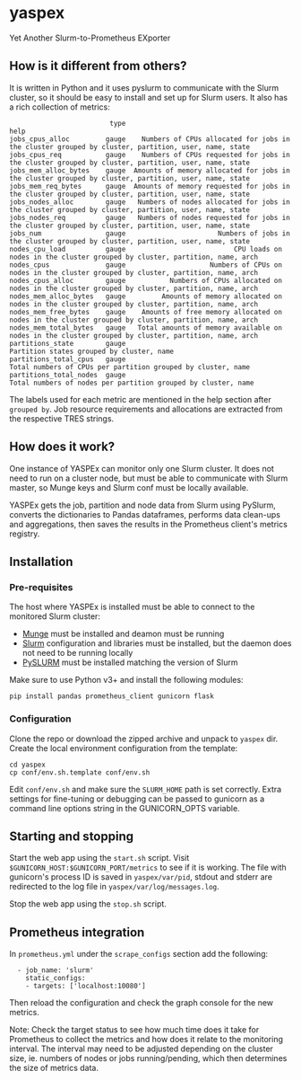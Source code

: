 # yaspex
Yet Another Slurm-to-Prometheus EXporter

## How is it different from others?

It is written in Python and it uses pyslurm to communicate with the Slurm cluster, so it should be easy to install and set up for Slurm users. It also has a rich collection of metrics:

```
                         type                                                                                                  help
jobs_cpus_alloc         gauge    Numbers of CPUs allocated for jobs in the cluster grouped by cluster, partition, user, name, state
jobs_cpus_req           gauge    Numbers of CPUs requested for jobs in the cluster grouped by cluster, partition, user, name, state
jobs_mem_alloc_bytes    gauge  Amounts of memory allocated for jobs in the cluster grouped by cluster, partition, user, name, state
jobs_mem_req_bytes      gauge  Amounts of memory requested for jobs in the cluster grouped by cluster, partition, user, name, state
jobs_nodes_alloc        gauge   Numbers of nodes allocated for jobs in the cluster grouped by cluster, partition, user, name, state
jobs_nodes_req          gauge   Numbers of nodes requested for jobs in the cluster grouped by cluster, partition, user, name, state
jobs_num                gauge                       Numbers of jobs in the cluster grouped by cluster, partition, user, name, state
nodes_cpu_load          gauge                           CPU loads on nodes in the cluster grouped by cluster, partition, name, arch
nodes_cpus              gauge                     Numbers of CPUs on nodes in the cluster grouped by cluster, partition, name, arch
nodes_cpus_alloc        gauge           Numbers of CPUs allocated on nodes in the cluster grouped by cluster, partition, name, arch
nodes_mem_alloc_bytes   gauge         Amounts of memory allocated on nodes in the cluster grouped by cluster, partition, name, arch
nodes_mem_free_bytes    gauge    Amounts of free memory allocated on nodes in the cluster grouped by cluster, partition, name, arch
nodes_mem_total_bytes   gauge   Total amounts of memory available on nodes in the cluster grouped by cluster, partition, name, arch
partitions_state        gauge                                                             Partition states grouped by cluster, name
partitions_total_cpus   gauge                                          Total numbers of CPUs per partition grouped by cluster, name
partitions_total_nodes  gauge                                         Total numbers of nodes per partition grouped by cluster, name
```

The labels used for each metric are mentioned in the help section after `grouped by`. Job resource requirements and allocations are extracted from the respective TRES strings.

## How does it work?

One instance of YASPEx can monitor only one Slurm cluster. It does not need to run on a cluster node, but must be able to communicate with Slurm master, so Munge keys and Slurm conf must be locally available.

YASPEx gets the job, partition and node data from Slurm using PySlurm, converts the dictionaries to Pandas dataframes, performs data clean-ups and aggregations, then saves the results in the Prometheus client's metrics registry.

## Installation

### Pre-requisites

The host where YASPEx is installed must be able to connect to the monitored Slurm cluster:
* [Munge](https://github.com/dun/munge/wiki/Installation-Guide) must be installed and deamon must be running
* [Slurm](https://github.com/SchedMD/slurm) configuration and libraries must be installed, but the daemon does not need to be running locally
* [PySLURM](https://pyslurm.github.io/) must be installed matching the version of Slurm

Make sure to use Python v3+ and install the following modules:

```
pip install pandas prometheus_client gunicorn flask
```

### Configuration

Clone the repo or download the zipped archive and unpack to `yaspex` dir. Create the local environment configuration from the template:

```
cd yaspex
cp conf/env.sh.template conf/env.sh
```

Edit `conf/env.sh` and make sure the `SLURM_HOME` path is set correctly. Extra settings for fine-tuning or debugging can be passed to gunicorn as a command line options string in the GUNICORN_OPTS variable.

## Starting and stopping

Start the web app using the `start.sh` script. Visit `$GUNICORN_HOST:$GUNICORN_PORT/metrics` to see if it is working. The file with gunicorn's process ID is saved in `yaspex/var/pid`, stdout and stderr are redirected to the log file in `yaspex/var/log/messages.log`.

Stop the web app using the `stop.sh` script.

## Prometheus integration

In `prometheus.yml` under the `scrape_configs` section add the following:

```
  - job_name: 'slurm'
    static_configs:
    - targets: ['localhost:10080']
```

Then reload the configuration and check the graph console for the new metrics.

Note: Check the target status to see how much time does it take for Prometheus to collect the metrics and how does it relate to the monitoring interval. The interval may need to be adjusted depending on the cluster size, ie. numbers of nodes or jobs running/pending, which then determines the size of metrics data.
